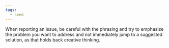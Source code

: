 ```yaml
---
tags:
  - seed
---
```

When reporting an issue, be careful with the phrasing and try to emphasize the problem you want to address and not immediately jump to a suggested solution, as that holds back creative thinking.